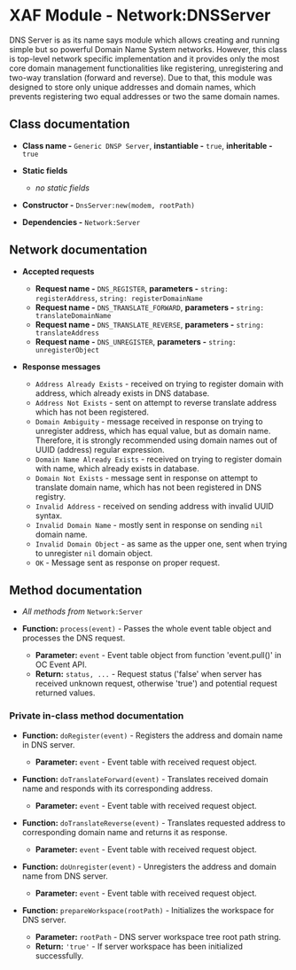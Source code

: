 # XAF Module - Network:DNSServer

DNS Server is as its name says module which allows creating and running simple but so powerful Domain Name System networks. However, this class is top-level network specific implementation and it provides only the most core domain management functionalities like registering, unregistering and two-way translation (forward and reverse). Due to that, this module was designed to store only unique addresses and domain names, which prevents registering two equal addresses or two the same domain names.

## Class documentation

* **Class name -** `Generic DNSP Server`, **instantiable -** `true`, **inheritable -** `true`
* **Static fields**

  * *no static fields*

* **Constructor -** `DnsServer:new(modem, rootPath)`
* **Dependencies -** `Network:Server`

## Network documentation

* **Accepted requests**

  * **Request name -** `DNS_REGISTER`, **parameters -** `string: registerAddress`, `string: registerDomainName`
  * **Request name -** `DNS_TRANSLATE_FORWARD`, **parameters -** `string: translateDomainName`
  * **Request name -** `DNS_TRANSLATE_REVERSE`, **parameters -** `string: translateAddress`
  * **Request name -** `DNS_UNREGISTER`, **parameters -** `string: unregisterObject`

* **Response messages**

  * `Address Already Exists` - received on trying to register domain with address, which already exists in DNS database.
  * `Address Not Exists` - sent on attempt to reverse translate address which has not been registered.
  * `Domain Ambiguity` - message received in response on trying to unregister address, which has equal value, but as domain name. Therefore, it is strongly recommended using domain names out of UUID (address) regular expression.
  * `Domain Name Already Exists` - received on trying to register domain with name, which already exists in database.
  * `Domain Not Exists` - message sent in response on attempt to translate domain name, which has not been registered in DNS registry.
  * `Invalid Address` - received on sending address with invalid UUID syntax.
  * `Invalid Domain Name` - mostly sent in response on sending `nil` domain name.
  * `Invalid Domain Object` - as same as the upper one, sent when trying to unregister `nil` domain object.
  * `OK` - Message sent as response on proper request.

## Method documentation

* *All methods from* `Network:Server`

* **Function:** `process(event)` - Passes the whole event table object and processes the DNS request.

  * **Parameter:** `event` - Event table object from function 'event.pull()' in OC Event API.
  * **Return:** `status, ...` - Request status ('false' when server has received unknown request, otherwise 'true') and potential request returned values.

### Private in-class method documentation

* **Function:** `doRegister(event)` - Registers the address and domain name in DNS server.

  * **Parameter:** `event` - Event table with received request object.

* **Function:** `doTranslateForward(event)` - Translates received domain name and responds with its corresponding address.

  * **Parameter:** `event` - Event table with received request object.

* **Function:** `doTranslateReverse(event)` - Translates requested address to corresponding domain name and returns it as response.

  * **Parameter:** `event` - Event table with received request object.

* **Function:** `doUnregister(event)` - Unregisters the address and domain name from DNS server.

  * **Parameter:** `event` - Event table with received request object.

* **Function:** `prepareWorkspace(rootPath)` - Initializes the workspace for DNS server.

  * **Parameter:** `rootPath` - DNS server workspace tree root path string.
  * **Return:** `'true'` - If server workspace has been initialized successfully.
